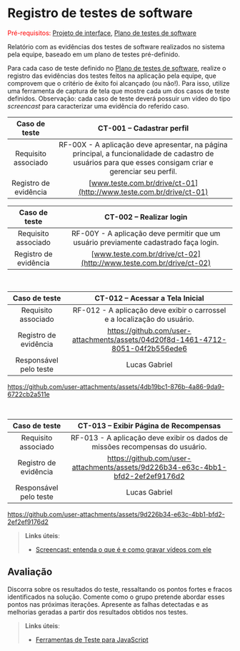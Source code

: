 # Registro de testes de software

<span style="color:red">Pré-requisitos: <a href="05-Projeto-interface.md"> Projeto de interface</a></span>, <a href="08-Plano-testes-software.md"> Plano de testes de software</a>

Relatório com as evidências dos testes de software realizados no sistema pela equipe, baseado em um plano de testes pré-definido.

Para cada caso de teste definido no <a href="08-Plano-testes-software.md"> Plano de testes de software</a>, realize o registro das evidências dos testes feitos na aplicação pela equipe, que comprovem que o critério de êxito foi alcançado (ou não!). Para isso, utilize uma ferramenta de captura de tela que mostre cada um dos casos de teste definidos. Observação: cada caso de teste deverá possuir um vídeo do tipo _screencast_ para caracterizar uma evidência do referido caso.

| **Caso de teste** 	| **CT-001 – Cadastrar perfil** 	|
|:---:	|:---:	|
| Requisito associado | RF-00X - A aplicação deve apresentar, na página principal, a funcionalidade de cadastro de usuários para que esses consigam criar e gerenciar seu perfil. |
| Registro de evidência | [www.teste.com.br/drive/ct-01](http://www.teste.com.br/drive/ct-01) |

| **Caso de teste** 	| **CT-002 – Realizar login** 	|
|:---:	|:---:	|
| Requisito associado | RF-00Y - A aplicação deve permitir que um usuário previamente cadastrado faça login. |
| Registro de evidência | [www.teste.com.br/drive/ct-02](http://www.teste.com.br/drive/ct-02) |

<br>

| **Caso de teste** 	| **CT-012 – Acessar a Tela Inicial** 	|
|:---:	|:---:	|
| Requisito associado | RF-012 - A aplicação deve exibir o carrossel e a localização do usuário. |
| Registro de evidência | https://github.com/user-attachments/assets/04d20f8d-1461-4712-8051-04f2b556ede6 |
| Responsável pelo teste | Lucas Gabriel |

https://github.com/user-attachments/assets/4db19bc1-876b-4a86-9da9-6722cb2a511e

<br>

| **Caso de teste** 	| **CT-013 – Exibir Página de Recompensas** 	|
|:---:	|:---:	|
| Requisito associado | RF-013 - A aplicação deve exibir os dados de missões recompensas do usuário. |
| Registro de evidência | https://github.com/user-attachments/assets/9d226b34-e63c-4bb1-bfd2-2ef2ef9176d2 |
| Responsável pelo teste | Lucas Gabriel |

https://github.com/user-attachments/assets/9d226b34-e63c-4bb1-bfd2-2ef2ef9176d2





> **Links úteis**:
> - [Screencast: entenda o que é e como gravar vídeos com ele](https://rockcontent.com/br/blog/screencast/) 

## Avaliação

Discorra sobre os resultados do teste, ressaltando os pontos fortes e fracos identificados na solução. Comente como o grupo pretende abordar esses pontos nas próximas iterações. Apresente as falhas detectadas e as melhorias geradas a partir dos resultados obtidos nos testes.

> **Links úteis**:
> - [Ferramentas de Teste para JavaScript](https://geekflare.com/javascript-unit-testing/)
